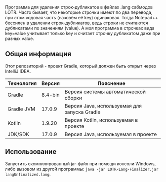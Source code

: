 Программа для удаления строк-дубликатов в файлах .lang сабмодов LOTR. Часто бывает, что некоторые строчки имеют по два перевода, при этом кодовая часть (назовём её key) одинаковая. Тогда Notepad++ бессилен в удалении строк-дубликатов, ведь строки не считаются дубликатами по значениям (value). А моя программа в строчках вида key=value учитывает только key и считает строчку дубликатом даже при разных value.

## Общая информация

Этот репозиторий - проект Gradle, который должен быть открыт через IntelliJ IDEA.

| Технология | Версия  | Пояснение                                    |
|------------|---------|----------------------------------------------|
| Gradle     | 8.4-bin | Версия системы автоматической сборки         |
| Gradle JVM | 17.0.9  | Версия Java, используемая для запуска Gradle |
| Kotlin     | 1.9.20  | Версия Kotlin, используемая в проекте        |
| JDK/SDK    | 17.0.9  | Версия Java, используемая в проекте          |

## Использование

Запустить скомпилированный jar-файл при помощи консоли Windows, либо вызовом из другой программы: `java -jar LOTR-Lang-Finalizer.jar langUnfinalized.lang`.
